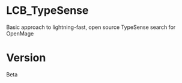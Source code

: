 # LCB_TypeSense

Basic approach to lightning-fast, open source TypeSense search for OpenMage

# Version

Beta
